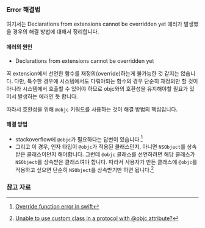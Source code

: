 ### Error 해결법

여기서는 Declarations from extensions cannot be overridden yet 에러가 발생했을 경우의 해결 방법에 대해서 정리합니다. 


#### 에러의 원인 
*  Declarations from extensions cannot be overridden yet

꼭 extension에서 선언한 함수를 재정의(override)하는게 불가능한 것 같지는 않습니다. 다만, 특수한 경우에 시스템에서도 다뤄야되는 함수의 경우 단순히 재정의만 할 것이 아니라 시스템에서 호출할 수 있어야 하므로 objc와의 호환성을 유지해야할 필요가 있어서 발생하는 에러인 듯 합니다. 

따라서 호환성을 위해 `@objc` 키워드를 사용하는 것이 해결 방법의 핵심입니다.

#### 해결 방법

* stackoverflow에 `@objc`가 필요하다는 답변이 있습니다.[^stackoverflow1]
* 그리고 이 경우, 인자 타입이 `@objc`가 적용된 클래스던지, 아니면 `NSObject`를 상속받은 클래스이던지 해야합니다. 그런데 `@objc` 클래스를 선언하려면 해당 클래스가 `NSObject`를 상속받은 클래스여야 합니다. 따라서 사용자가 만든 클래스에 `@objc`를 적용하고 싶으면 단순히 `NSObject`를 상속받기만 하면 됩니다.[^stackoverflow2]


### 참고 자료

[^stackoverflow1]: [Override function error in swift](http://stackoverflow.com/questions/34061246/override-function-error-in-swift)

[^stackoverflow2]: [Unable to use custom class in a protocol with @objc attribute?](http://stackoverflow.com/questions/28838433/unable-to-use-custom-class-in-a-protocol-with-objc-attribute)